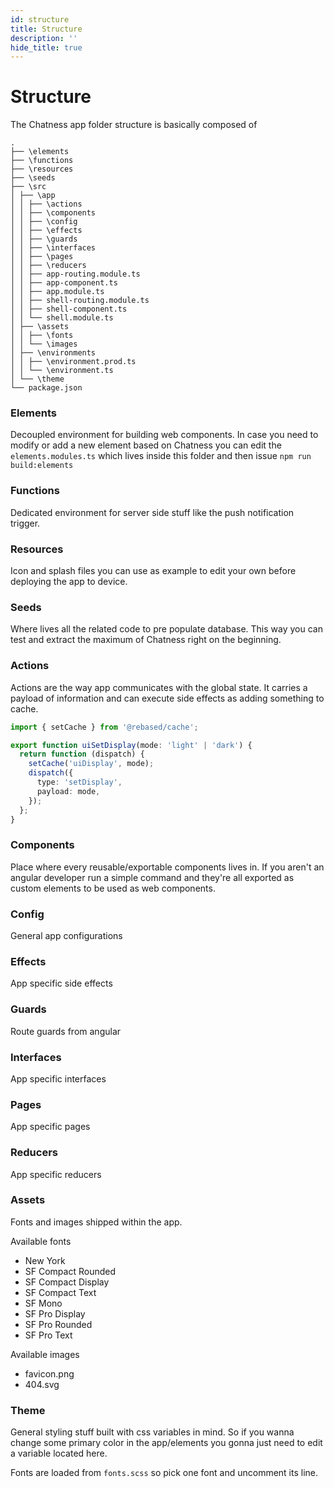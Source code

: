 ```yaml
---
id: structure
title: Structure
description: ''
hide_title: true
---
```


# Structure

The Chatness app folder structure is basically composed of

```
.
├── \elements
├── \functions
├── \resources
├── \seeds
├── \src
│ ├── \app
│ │ ├── \actions
│ │ ├── \components
│ │ ├── \config
│ │ ├── \effects
│ │ ├── \guards
│ │ ├── \interfaces
│ │ ├── \pages
│ │ ├── \reducers
│ │ ├── app-routing.module.ts
│ │ ├── app-component.ts
│ │ ├── app.module.ts
│ │ ├── shell-routing.module.ts
│ │ ├── shell-component.ts
│ │ └── shell.module.ts
│ ├── \assets
│ │ ├── \fonts
│ │ └── \images
│ ├── \environments
│ │ ├── \environment.prod.ts
│ │ └── \environment.ts
│ └── \theme
└── package.json
```

### Elements

Decoupled environment for building web components. In case you need to modify or add a new element based on Chatness you can edit the `elements.modules.ts` which lives inside this folder and then issue `npm run build:elements`

### Functions

Dedicated environment for server side stuff like the push notification trigger.

### Resources

Icon and splash files you can use as example to edit your own before deploying the app to device.

### Seeds

Where lives all the related code to pre populate database. This way you can test and extract the maximum of Chatness right on the beginning.

### Actions

Actions are the way app communicates with the global state. It carries a payload of information and can execute side effects as adding something to cache.

```ts title="/src/app/actions/uiSetDisplay.ts"
import { setCache } from '@rebased/cache';

export function uiSetDisplay(mode: 'light' | 'dark') {
  return function (dispatch) {
    setCache('uiDisplay', mode);
    dispatch({
      type: 'setDisplay',
      payload: mode,
    });
  };
}
```

### Components

Place where every reusable/exportable components lives in. If you aren't an angular developer run a simple command and they're all exported as custom elements to be used as web components.

### Config

General app configurations

### Effects

App specific side effects

### Guards

Route guards from angular

### Interfaces

App specific interfaces

### Pages

App specific pages

### Reducers

App specific reducers

### Assets

Fonts and images shipped within the app.

Available fonts

- New York
- SF Compact Rounded
- SF Compact Display
- SF Compact Text
- SF Mono
- SF Pro Display
- SF Pro Rounded
- SF Pro Text

Available images

- favicon.png
- 404.svg

### Theme

General styling stuff built with css variables in mind. So if you wanna change some primary color in the app/elements you gonna just need to edit a variable located here.

Fonts are loaded from `fonts.scss` so pick one font and uncomment its line.
